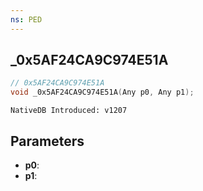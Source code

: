 ```yaml
---
ns: PED
---
```

## _0x5AF24CA9C974E51A

```c
// 0x5AF24CA9C974E51A
void _0x5AF24CA9C974E51A(Any p0, Any p1);
```

```
NativeDB Introduced: v1207
```

## Parameters
* **p0**:
* **p1**:

